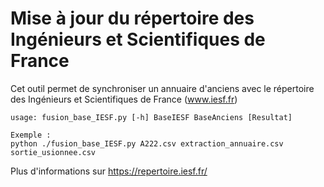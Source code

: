 # Mise à jour du répertoire des Ingénieurs et Scientifiques de France

Cet outil permet de synchroniser un annuaire d'anciens avec le répertoire des Ingénieurs et Scientifiques de France (www.iesf.fr)

```
usage: fusion_base_IESF.py [-h] BaseIESF BaseAnciens [Resultat]

Exemple :
python ./fusion_base_IESF.py A222.csv extraction_annuaire.csv sortie_usionnee.csv
```

Plus d'informations sur https://repertoire.iesf.fr/
